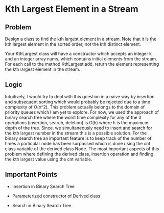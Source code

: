 # Kth Largest Element in a Stream

## Problem

Design a class to find the kth largest element in a stream. Note that it is the kth largest element in the sorted order, not the kth distinct element.

Your KthLargest class will have a constructor which accepts an integer k and an integer array nums, which contains initial elements from the stream. For each call to the method KthLargest.add, return the element representing the kth largest element in the stream.

## Logic

Intuitively, I would try to deal with this question in a naive way by insertion and subsequent sorting which would probably be rejected due to a time complexity of O(n^2). This problem actually belongs to the domain of priority queues which I am yet to explore. For now, we used the approach of binary search tree where the worst time complexity for any of the 3 operations (insertion, search, deletion) is O(h) where h is the maximum depth of the tree. Since, we simultaneously need to insert and search for the kth largest number in the stream this is a possible solution. For the binary search tree an important feature is to keep track of the number of times a particular node has been surpassed which is done using the cnt class variable of the derived class Node. The most important aspects of this problem where defining the derived class, insertion operation and finding the kth largest value using the cnt variable.

## Important Points

- Insertion in Binary Search Tree

- Parameterized constructor of Derived class

- Search in Binary Search Tree
